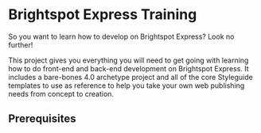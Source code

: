 # Brightspot Express Training

So you want to learn how to develop on Brightspot Express? Look no further!

This project gives you everything you will need to get going with learning how to do front-end and back-end development on
Brightspot Express. It includes a bare-bones 4.0 archetype project and all of the core Styleguide templates to use as reference
to help you take your own web publishing needs from concept to creation.

## Prerequisites
